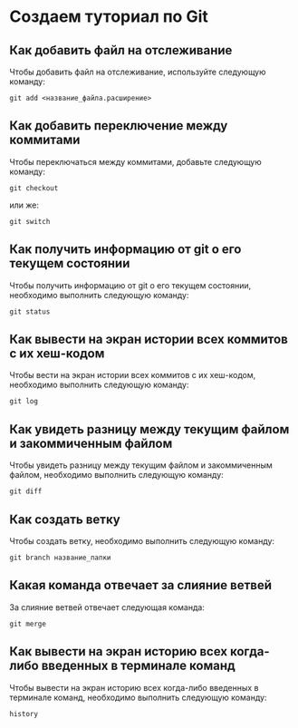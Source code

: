 # Создаем туториал по Git

## Как добавить файл на отслеживание

Чтобы добавить файл на отслеживание, используйте следующую команду:
```
git add <название_файла.расширение>
```
## Как добавить переключение между коммитами
 
 Чтобы переключаться между коммитами, добавьте следующую команду:
 ```
git checkout
 ```
или же:
 ```
git switch
 ```
 ## Как получить информацию от git о его текущем состоянии

 Чтобы получить информацию от git о его текущем состоянии, необходимо выполнить следующую команду:
 ```
 git status
 ```
 ## Как вывести на экран истории всех коммитов с их хеш-кодом

 Чтобы вести на экран истории всех коммитов с их хеш-кодом, необходимо выполнить следующую команду:
 ```
git log
 ```
 ## Как увидеть разницу между текущим файлом и закоммиченным файлом
 
 Чтобы увидеть разницу между текущим файлом и закоммиченным файлом, необходимо выполнить следующую команду:
 ```
 git diff
 ```
 ## Как создать ветку

 Чтобы создать ветку, необходимо выполнить следующую команду:
 ```
 git branch название_папки
 ```
 ## Какая команда отвечает за слияние ветвей

 За слияние ветвей отвечает следующая команда:
 ```
 git merge
 ```
 ## Как вывести на экран историю всех когда-либо введенных в терминале команд

 Чтобы вывести на экран историю всех когда-либо введенных в терминале команд, необходимо выполнить следующую команду:
 ```
 history
 ```
 